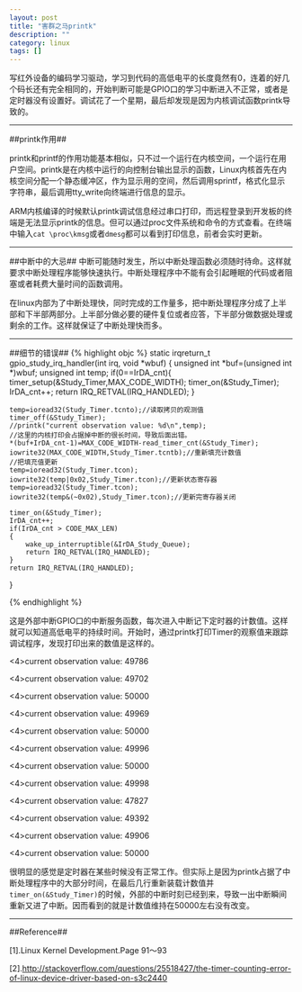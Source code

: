 ```yaml
---
layout: post
title: "害群之马printk"
description: ""
category: linux
tags: []
---
```


写红外设备的编码学习驱动，学习到代码的高低电平的长度竟然有0，连着的好几个码长还有完全相同的，开始判断可能是GPIO口的学习中断进入不正常，或者是定时器没有设置好。调试花了一个星期，最后却发现是因为内核调试函数printk导致的。

---------------------------------------------------------------------------------------
##printk作用##

printk和printf的作用功能基本相似，只不过一个运行在内核空间，一个运行在用户空间。printk是在内核中运行的向控制台输出显示的函数，Linux内核首先在内核空间分配一个静态缓冲区，作为显示用的空间，然后调用sprintf，格式化显示字符串，最后调用tty_write向终端进行信息的显示。

ARM内核编译的时候默认printk调试信息经过串口打印，而远程登录到开发板的终端是无法显示printk的信息。但可以通过proc文件系统和命令的方式查看。在终端中输入`cat \proc\kmsg`或者`dmesg`都可以看到打印信息，前者会实时更新。


--------------------------------------------------------------------------------------
##中断中的大忌##
中断可能随时发生，所以中断处理函数必须随时待命。这样就要求中断处理程序能够快速执行。中断处理程序中不能有会引起睡眠的代码或者阻塞或者耗费大量时间的函数调用。

在linux内部为了中断处理快，同时完成的工作量多，把中断处理程序分成了上半部和下半部两部分。上半部分做必要的硬件复位或者应答，下半部分做数据处理或剩余的工作。这样就保证了中断处理快而多。

---------------------------------------------------------------------
##细节的错误##
{% highlight objc %}
static irqreturn_t gpio_study_irq_handler(int irq, void *wbuf)
{
	unsigned int *buf=(unsigned int *)wbuf;
	unsigned int temp;
	if(0==IrDA_cnt){
		timer_setup(&Study_Timer,MAX_CODE_WIDTH);
		timer_on(&Study_Timer);
		IrDA_cnt++;
		return IRQ_RETVAL(IRQ_HANDLED);
	}
	
	temp=ioread32(Study_Timer.tcnto);//读取拷贝的观测值
	timer_off(&Study_Timer); 
	//printk("current observation value: %d\n",temp);
	//这里的内核打印会占据掉中断的很长时间，导致后面出错。
	*(buf+IrDA_cnt-1)=MAX_CODE_WIDTH-read_timer_cnt(&Study_Timer);
	iowrite32(MAX_CODE_WIDTH,Study_Timer.tcntb);//重新填充计数值
	//把填充值更新
	temp=ioread32(Study_Timer.tcon);
	iowrite32(temp|0x02,Study_Timer.tcon);//更新状态寄存器
	temp=ioread32(Study_Timer.tcon);
	iowrite32(temp&(~0x02),Study_Timer.tcon);//更新完寄存器关闭

	timer_on(&Study_Timer);
	IrDA_cnt++;
	if(IrDA_cnt > CODE_MAX_LEN)
	{
		wake_up_interruptible(&IrDA_Study_Queue);
		return IRQ_RETVAL(IRQ_HANDLED);
	}
	return IRQ_RETVAL(IRQ_HANDLED);
}

{% endhighlight %}


这是外部中断GPIO口的中断服务函数，每次进入中断记下定时器的计数值。这样就可以知道高低电平的持续时间。开始时，通过printk打印Timer的观察值来跟踪调试程序，发现打印出来的数值是这样的。

<4>current observation value: 49786

<4>current observation value: 49702

<4>current observation value: 50000

<4>current observation value: 49969

<4>current observation value: 50000

<4>current observation value: 49996

<4>current observation value: 50000

<4>current observation value: 49998

<4>current observation value: 47827

<4>current observation value: 49392

<4>current observation value: 49906

<4>current observation value: 50000

很明显的感觉是定时器在某些时候没有正常工作。但实际上是因为printk占据了中断处理程序中的大部分时间，在最后几行重新装载计数值并`timer_on(&Study_Timer)`的时候，外部的中断时刻已经到来，导致一出中断瞬间重新又进了中断。因而看到的就是计数值维持在50000左右没有改变。


--------------------------------------------------------------------
##Reference##

[1].Linux Kernel Development.Page 91～93

[2].http://stackoverflow.com/questions/25518427/the-timer-counting-error-of-linux-device-driver-based-on-s3c2440


